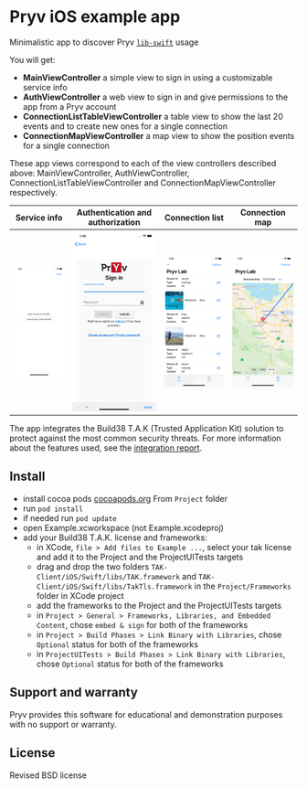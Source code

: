 # Pryv iOS example app

Minimalistic app to discover Pryv [`lib-swift`](https://github.com/pryv/lib-swift) usage

You will get:

* **MainViewController** a simple view to sign in using a customizable service info  
* **AuthViewController** a web view to sign in and give permissions to the app from a Pryv account
* **ConnectionListTableViewController** a table view to show the last 20 events and to create new ones for a single connection
* **ConnectionMapViewController** a map view to show the position events for a single connection

These app views correspond to each of the view controllers described above: MainViewController, AuthViewController, ConnectionListTableViewController and ConnectionMapViewController respectively.

| Service info                                                 | Authentication and authorization                             | Connection list                                              | Connection map                                               |
| ------------------------------------------------------------ | ------------------------------------------------------------ | ------------------------------------------------------------ | ------------------------------------------------------------ |
| <img src="Screenshots/MainViewController.png" title="MainViewController" style="zoom:33%;"> | <img src="Screenshots/AuthViewController.png" style="zoom:33%;" /> | <img src="Screenshots/ConnectionListTableViewController.png" style="zoom:33%;" /> | <img src="Screenshots/ConnectionMapViewController.png" style="zoom:33%;" /> |

The app integrates the Build38 T.A.K (Trusted Application Kit) solution to protect against the most common security threats. For more information about the features used, see the [integration report](https://github.com/pryv/app-ios-swift-example/blob/build38-integration/Build38Report.md). 

## Install

* install cocoa pods [cocoapods.org](https://cocoapods.org)
From `Project` folder
* run `pod install`
* if needed run `pod update`
* open Example.xcworkspace (not Example.xcodeproj)
* add your Build38 T.A.K. license and frameworks:
  *  in XCode, `file > Add files to Example ...`, select your tak license and add it to the Project and the ProjectUITests targets
  *  drag and drop the two folders `TAK-Client/iOS/Swift/libs/TAK.framework` and `TAK-Client/iOS/Swift/libs/TakTls.framework` in the `Project/Frameworks` folder in XCode project
  * add the frameworks to the Project and the ProjectUITests targets
  * in `Project > General > Frameworks, Libraries, and Embedded Content`,  chose `embed & sign` for both of the frameworks
  * in `Project > Build Phases > Link Binary with Libraries`, chose `Optional` status for both of the frameworks
  * in `ProjectUITests > Build Phases > Link Binary with Libraries`, chose `Optional` status for both of the frameworks


## Support and warranty

Pryv provides this software for educational and demonstration purposes with no support or warranty.

## License

Revised BSD license
